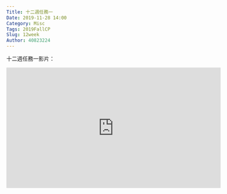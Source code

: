 ```yaml
---
Title: 十二週任務一
Date: 2019-11-28 14:00
Category: Misc
Tags: 2019FallCP
Slug: 12week
Author: 40823224
---
```

十二週任務一影片：

<iframe width="560" height="315" src="https://www.youtube.com/embed/-Aijr3ypWX4" frameborder="0" allow="accelerometer; autoplay; encrypted-media; gyroscope; picture-in-picture" allowfullscreen></iframe>
